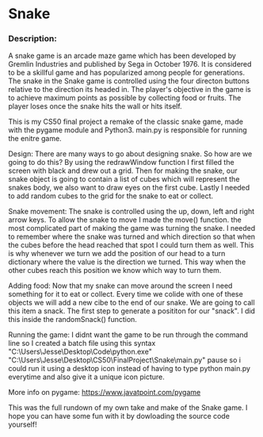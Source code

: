 # Snake

### Description: 

A snake game is an arcade maze game which has been developed by Gremlin Industries and 
published by Sega in October 1976. It is considered to be a skillful game and has 
popularized among people for generations. The snake in the Snake game is controlled using
the four directon buttons relative to the direction its headed in. The player's objective
in the game is to achieve maximum points as possible by collecting food or fruits. The
player loses once the snake hits the wall or hits itself.

This is my CS50 final project a remake of the classic snake game, made with the 
pygame module and Python3. main.py is responsible for running the enitre game.

Design: There are many ways to go about designing snake. So how are we going to do this?
By using the redrawWindow function I first filled the screen with black and drew out a grid. 
Then for making the snake, our snake object is going to contain a list of cubes which will 
represent the snakes body, we also want to draw eyes on the first cube.
Lastly I needed to add random cubes to the grid for the snake to eat or collect.

Snake movement: The snake is controlled using the up, down, left and right arrow keys.
To allow the snake to move I made the move() function. the most complicated part of making
the game was turning the snake. I needed to remember where the snake was turned and which
direction so that when the cubes before the head reached that spot I could turn them as well.
This is why whenever we turn we add the position of our head to a turn dictionary where the
value is the direction we turned. This way when the other cubes reach this position we know
which way to turn them.

Adding food: Now that my snake can move around the screen I need something for it to eat or collect.
Every time we colide with one of these objects we will add a new cibe to the end of our snake.
We are going to call this item a snack. The first step to generate a posititon for our "snack".
I did this inside the randomSnack() function.

Running the game: I didnt want the game to be run through the command line so I created a batch
file using this syntax 
"C:\Users\Jesse\Desktop\Code\python.exe" 
"C:\Users\Jesse\Desktop\CS50\FinalProject\Snake\main.py"
pause
so i could run it using a desktop icon instead of having to type python main.py everytime
and also give it a unique icon picture.

More info on pygame:
https://www.javatpoint.com/pygame

This was the full rundown of my own take and make of the Snake game.
I hope you can have some fun with it by dowloading the source code yourself!
